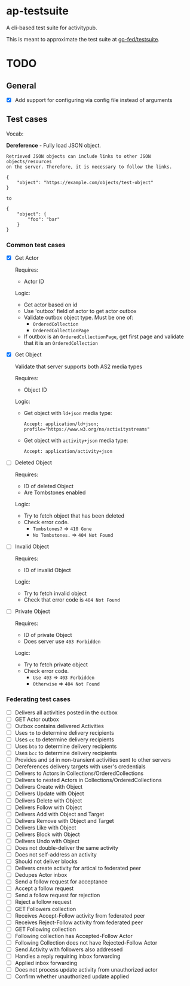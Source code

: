 # ap-testsuite

A cli-based test suite for activitypub.

This is meant to approximate the test suite at [go-fed/testsuite](https://github.com/go-fed/testsuite).

# TODO

## General

- [x] Add support for configuring via config file instead of arguments

## Test cases

Vocab:

**Dereference** - Fully load JSON object.

    Retrieved JSON objects can include links to other JSON objects/resources
    on the server. Therefore, it is necessary to follow the links.

    {
        "object": "https://example.com/objects/test-object"
    }

    to

    {
        "object": {
            "foo": "bar"
        }
    }

### Common test cases
- [x] Get Actor
  
  Requires:
  - Actor ID

  Logic:
  - Get actor based on id
  - Use 'outbox' field of actor to get actor outbox
  - Validate outbox object type. Must be one of:
    - `OrderedCollection`
    - `OrderedCollectionPage`
  - If outbox is an `OrderedCollectionPage`, get first page and validate
    that it is an `OrderedCollection`

- [x] Get Object

  Validate that server supports both AS2 media types

  Requires:
  - Object ID

  Logic:
  - Get object with `ld+json` media type:

    `Accept: application/ld+json; profile="https://www.w3.org/ns/activitystreams"`

  - Get object with `activity+json` media type:

    `Accept: application/activity+json`

- [ ] Deleted Object

  Requires:
  - ID of deleted Object
  - Are Tombstones enabled

  Logic:
  - Try to fetch object that has been deleted
  - Check error code.
    - `Tombstones?` => `410 Gone`
    - `No Tombstones.` => `404 Not Found`

- [ ] Invalid Object

  Requires:
  - ID of invalid Object

  Logic:
  - Try to fetch invalid object
  - Check that error code is `404 Not Found`

- [ ] Private Object

  Requires:
  - ID of private Object
  - Does server use `403 Forbidden`

  Logic:
  - Try to fetch private object
  - Check error code.
    - `Use 403` => `403 Forbidden`
    - `Otherwise` => `404 Not Found`

### Federating test cases
  - [ ] Delivers all activities posted in the outbox
  - [ ] GET Actor outbox
  - [ ] Outbox contains delivered Activities
  - [ ] Uses `to` to determine delivery recipients
  - [ ] Uses `cc` to determine delivery recipients
  - [ ] Uses `bto` to determine delivery recipients
  - [ ] Uses `bcc` to determine delivery recipients
  - [ ] Provides and `id` in non-transient activities sent to other servers
  - [ ] Dereferences delivery targets with user's credentials
  - [ ] Delivers to Actors in Collections/OrderedCollections
  - [ ] Delivers to nested Actors in Collections/OrderedCollections
  - [ ] Delivers Create with Object
  - [ ] Delivers Update with Object
  - [ ] Delivers Delete with Object
  - [ ] Delivers Follow with Object
  - [ ] Delivers Add with Object and Target
  - [ ] Delivers Remove with Object and Target
  - [ ] Delivers Like with Object
  - [ ] Delivers Block with Object
  - [ ] Delivers Undo with Object
  - [ ] Does not double-deliver the same activity
  - [ ] Does not self-address an activity
  - [ ] Should not deliver blocks
  - [ ] Delivers create activity for artical to federated peer
  - [ ] Dedupes Actor inbox
  - [ ] Send a follow request for acceptance
  - [ ] Accept a follow request
  - [ ] Send a follow request for rejection
  - [ ] Reject a follow request
  - [ ] GET Followers collection
  - [ ] Receives Accept-Follow activity from federated peer
  - [ ] Receives Reject-Follow activity from federated peer
  - [ ] GET Following collection
  - [ ] Following collection has Accepted-Follow Actor
  - [ ] Following Collection does not have Rejected-Follow Actor
  - [ ] Send Activity with followers also addressed
  - [ ] Handles a reply requiring inbox forwarding
  - [ ] Applied inbox forwarding
  - [ ] Does not process update activity from unauthorized actor
  - [ ] Confirm whether unauthorized update applied